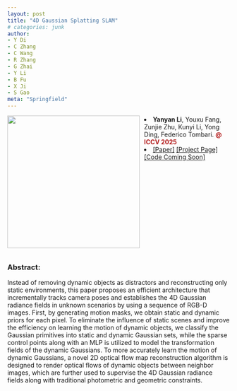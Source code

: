 ```yaml
---
layout: post
title: "4D Gaussian Splatting SLAM"
# categories: junk
author:
- Y Di 
- C Zhang
- C Wang
- R Zhang
- G Zhai
- Y Li
- B Fu
- X Ji 
- S Gao
meta: "Springfield"
---
```

<div style="float:left;margin:0 10px 10px 0" class="col-md-4" markdown="1">
  <!-- ![Alt Text](../img/folder/blah.jpg) -->
  <img width="300px" class="center-block" src="../../../images/4DGSSLAM.gif">
  </div>
<li> <b>Yanyan Li</b>, Youxu Fang, Zunjie Zhu, Kunyi Li, Yong Ding, Federico Tombari. <span style="color:#B31B1B;font-weight:bold;">@ ICCV 2025</span> </li>
<li>
<span class="link"><a target=_blank href="https://arxiv.org/pdf/2503.16710">[Paper]</a></span>
<span class="link"><a target=_blank href="https://yanyan-li.github.io/project/gs/4dgsslam.html">[Project Page]</a></span>
<span class="link"><a target=_blank href="https://github.com/yanyan-li/4DGS-SLAM">[Code Coming Soon]</a></span>
</li>
<div style="clear: both;"></div>

<h3>Abstract:</h3>
<div>
Instead of removing dynamic objects as distractors and reconstructing only static environments, this paper proposes an efficient architecture that incrementally tracks camera poses and establishes the 4D Gaussian radiance fields in unknown scenarios by using a sequence of RGB-D images. First, by generating motion masks, we obtain static and dynamic priors for each pixel. To eliminate the influence of static scenes and improve the efficiency on learning the motion of dynamic objects, we classify the Gaussian primitives into static and dynamic Gaussian sets, while the sparse control points along with an MLP is utilized to model the transformation fields of the dynamic Gaussians. To more accurately learn the motion of dynamic Gaussians, a novel 2D optical flow map reconstruction algorithm is designed to render optical flows of dynamic objects between neighbor images, which are further used to supervise the 4D Gaussian radiance fields along with traditional photometric and geometric constraints.
</div>